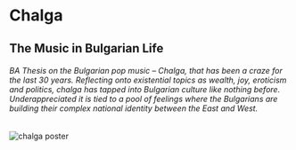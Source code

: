 # Chalga

## The Music in Bulgarian Life

###### BA Thesis on the Bulgarian pop music – Chalga, that has been a craze for the last 30 years. Reflecting onto existential topics as wealth, joy, eroticism and politics, chalga has tapped into Bulgarian culture like nothing before. Underappreciated it is tied to a pool of feelings where the Bulgarians are building their complex national identity between the East and West.

![chalga poster](patternMorphing.gif)
